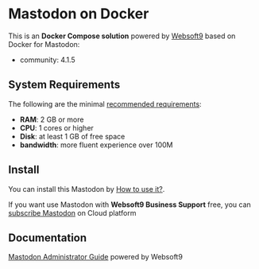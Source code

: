 # Mastodon on Docker  

This is an **Docker Compose solution** powered by [Websoft9](https://www.websoft9.com) based on Docker for Mastodon:


 - community:  4.1.5


## System Requirements

The following are the minimal [recommended requirements](https://docs.joinmastodon.org/admin/install/#pre-requisites):

* **RAM**: 2 GB or more
* **CPU**: 1 cores or higher
* **Disk**: at least 1 GB of free space
* **bandwidth**: more fluent experience over 100M  

## Install

You can install this Mastodon by [How to use it?](https://github.com/Websoft9/docker-library#how-to-use-it).   

If you want use Mastodon with **Websoft9 Business Support** free, you can [subscribe Mastodon](https://www.websoft9.com/apps) on Cloud platform

## Documentation

[Mastodon Administrator Guide](https://support.websoft9.com/docs/mastodon) powered by Websoft9